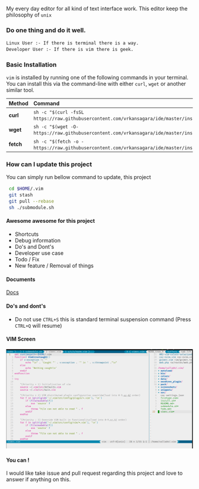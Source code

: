 My every day editor for all kind of text interface work. This editor keep the philosophy of `unix`

### Do one thing and do it well.

```bash
Linux User :- If there is terminal there is a way.
Developer User :- If there is vim there is geek.
```

### Basic Installation
`vim` is installed by running one of the following commands in your terminal. You can install this via the command-line with either `curl`, `wget` or another similar tool.

| Method    | Command                                                                                     |
| :-------- | :------------------------------------------------------------------------------------------ |
| **curl**  | `sh -c "$(curl -fsSL https://raw.githubusercontent.com/vrkansagara/ide/master/install.sh)"` |
| **wget**  | `sh -c "$(wget -O- https://raw.githubusercontent.com/vrkansagara/ide/master/install.sh)"`   |
| **fetch** | `sh -c "$(fetch -o - https://raw.githubusercontent.com/vrkansagara/ide/master/install.sh)"` |

### How can I update this project
You can simply run bellow command to update, this project

```bash
 cd $HOME/.vim
 git stash
 git pull --rebase
 sh ./submodule.sh
```
#### Awesome awesome for this project
- Shortcuts
- Debug information
- Do's and Dont's
- Developer use case
- Todo / Fix
- New feature / Removal of things

#### Documents
[Docs](src/Docs/README.md)

#### Do's and dont's
- Do not use `CTRL+S` this is standard terminal suspension command (Press `CTRL+Q` will resume)

#### VIM Screen
![image](https://github.com/vrkansagara/ide/blob/master/src/Images/light.png)

#### You can !
  I would like take issue and pull request regarding this project and love to answer if anything on this.
